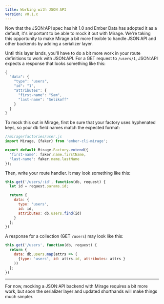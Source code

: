 ```yaml
---
title: Working with JSON API
version: v0.1.x
---
```


Now that the JSON:API spec has hit 1.0 and Ember Data has adopted it as a default, it's important to be able to mock it out with Mirage. We're taking this opportunity to make Mirage a bit more flexible to handle JSON:API and other backends by adding a serializer layer.

Until this layer lands, you'll have to do a bit more work in your route definitions to work with JSON:API. For a GET request to `/users/1`, JSON:API expects a response that looks something like this:

```js
{
  "data": {
    "type": "users",
    "id": "1",
    "attributes": {
      "first-name": "Sam",
      "last-name": "Selikoff"
    }
  }
}
```

To mock this out in Mirage, first be sure that your factory uses hyphenated keys, so your db field names match the expected format:

```js
//mirage/factories/user.js
import Mirage, {faker} from 'ember-cli-mirage';

export default Mirage.Factory.extend({
  'first-name': faker.name.firstName,
  'last-name': faker.name.lastName
});
```

Then, write your route handler. It may look something like this:

```js
this.get('/users/:id', function(db, request) {
  let id = request.params.id;

  return {
    data: {
      type: 'users',
      id: id,
      attributes: db.users.find(id)
    }
  };
})
```

A response for a collection (GET `/users`) may look like this:

```js
this.get('/users', function(db, request) {
  return {
    data: db.users.map(attrs => (
      {type: 'users', id: attrs.id, attributes: attrs }
    ))
  };
})
```

---

For now, mocking a JSON:API backend with Mirage requires a bit more work, but soon the serializer layer and updated shorthands will make things much simpler.
